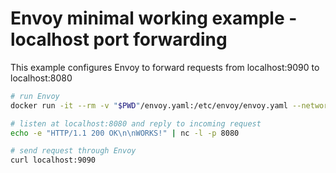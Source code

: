 # Envoy minimal working example - localhost port forwarding
 
 This example configures Envoy to forward requests from localhost:9090 to localhost:8080

```bash
# run Envoy
docker run -it --rm -v "$PWD"/envoy.yaml:/etc/envoy/envoy.yaml --network host envoyproxy/envoy:v1.22-latest
```

```bash
# listen at localhost:8080 and reply to incoming request
echo -e "HTTP/1.1 200 OK\n\nWORKS!" | nc -l -p 8080
```

```bash
# send request through Envoy
curl localhost:9090
```